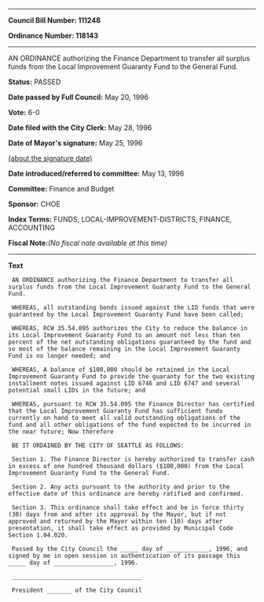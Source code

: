 

********

**Council Bill Number: 111248**
   
**Ordinance Number: 118143**
********

 AN ORDINANCE authorizing the Finance Department to transfer all surplus funds from the Local Improvement Guaranty Fund to the General Fund.

**Status:** PASSED
   
**Date passed by Full Council:** May 20, 1996
   
**Vote:** 6-0
   
**Date filed with the City Clerk:** May 28, 1996
   
**Date of Mayor's signature:** May 25, 1996
   
[(about the signature date)](/~public/approvaldate.htm)
   
   
   
**Date introduced/referred to committee:** May 13, 1996
   
**Committee:** Finance and Budget
   
**Sponsor:** CHOE
   
   
**Index Terms:** FUNDS, LOCAL-IMPROVEMENT-DISTRICTS, FINANCE, ACCOUNTING

**Fiscal Note:**_(No fiscal note available at this time)_

********

**Text**
   
```
 AN ORDINANCE authorizing the Finance Department to transfer all surplus funds from the Local Improvement Guaranty Fund to the General Fund.

 WHEREAS, all outstanding bonds issued against the LID funds that were guaranteed by the Local Improvement Guaranty Fund have been called;

 WHEREAS, RCW 35.54.095 authorizes the City to reduce the balance in its Local Improvement Guaranty Fund to an amount not less than ten percent of the net outstanding obligations guaranteed by the fund and so most of the balance remaining in the Local Improvement Guaranty Fund is no longer needed; and

 WHEREAS, A balance of $100,000 should be retained in the Local Improvement Guaranty Fund to provide the guaranty for the two existing installment notes issued against LID 6746 and LID 6747 and several potential small LIDs in the future; and

 WHEREAS, pursuant to RCW 35.54.095 the Finance Director has certified that the Local Improvement Guaranty Fund has sufficient funds currently on hand to meet all valid outstanding obligations of the fund and all other obligations of the fund expected to be incurred in the near future; Now therefore

 BE IT ORDAINED BY THE CITY OF SEATTLE AS FOLLOWS:

 Section 1. The Finance Director is hereby authorized to transfer cash in excess of one hundred thousand dollars ($100,000) from the Local Improvement Guaranty Fund to the General Fund.

 Section 2. Any acts pursuant to the authority and prior to the effective date of this ordinance are hereby ratified and confirmed.

 Section 3. This ordinance shall take effect and be in force thirty (30) days from and after its approval by the Mayor, but if not approved and returned by the Mayor within ten (10) days after presentation, it shall take effect as provided by Municipal Code Section 1.04.020.

 Passed by the City Council the _____ day of ____________, 1996, and signed by me in open session in authentication of its passage this _____ day of _________________, 1996.

 _____________________________________

 President _______ of the City Council

```
